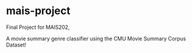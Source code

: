 # mais-project
Final Project for MAIS202,

A movie summary genre classifier using the CMU Movie Summary Corpus Dataset!
